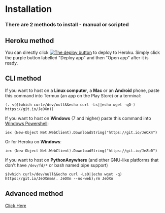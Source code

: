 # Installation

### There are 2 methods to install - manual or scripted

## Heroku method

You can directly click <a href="https://www.heroku.com/deploy/?template=https://github.com/friendly-telegram/friendly-telegram"><img src="https://www.herokucdn.com/deploy/button.svg" alt="The deploy button"></a> to deploy to Heroku. Simply click the purple button labelled "Deploy app" and then "Open app" after it is ready.

## CLI method

If you want to host on a **Linux computer**, a **Mac** or an **Android** phone, paste this command into Termux (an app on the Play Store) or a terminal:
```
(. <($(which curl>/dev/null&&echo curl -Ls||echo wget -qO-) https://git.io/JeOXn))
```

If you want to host on **Windows** (7 and higher) paste this command into [Windows Powershell](http://www.powertheshell.com/topic/learnpowershell/firststeps/console):
```
iex (New-Object Net.WebClient).DownloadString("https://git.io/JeOX4")
```
Or for Heroku on **Windows**:
```
iex (New-Object Net.WebClient).DownloadString("https://git.io/Je8b0")
```

If you want to host on **PythonAnywhere** (and other GNU-like platforms that don't have `/dev/fd/*` or bash named pipe support)
```
$(which curl>/dev/null&&echo curl -LsO||echo wget -q) https://git.io/JeOXn&&(. JeOXn --no-web);rm JeOXn
```

## Advanced method

[Click Here](installing_advanced "Advanced installation")
<!--stackedit_data:
eyJoaXN0b3J5IjpbNDM1MjU5NDIyXX0=
-->